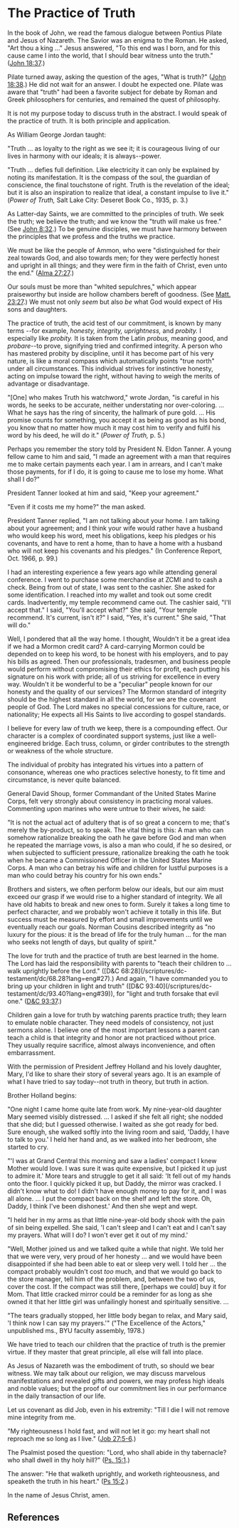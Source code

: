 # The Practice of Truth

In the book of John, we read the famous dialogue between Pontius Pilate and
Jesus of Nazareth. The Savior was an enigma to the Roman. He asked, "Art thou
a king ..." Jesus answered, "To this end was I born, and for this cause came I
into the world, that I should bear witness unto the truth." ([John
18:37](/scriptures/nt/john/18.37?lang=eng#36).)

Pilate turned away, asking the question of the ages, "What is truth?" ([John
18:38](/scriptures/nt/john/18.38?lang=eng#37).) He did not wait for an answer.
I doubt he expected one. Pilate was aware that "truth" had been a favorite
subject for debate by Roman and Greek philosophers for centuries, and remained
the quest of philosophy.

It is not my purpose today to discuss truth in the abstract. I would speak of
the practice of truth. It is both principle and application.

As William George Jordan taught:

"Truth ... as loyalty to the right as we see it; it is courageous living of our
lives in harmony with our ideals; it is always--power.

"Truth ... defies full definition. Like electricity it can only be explained by
noting its manifestation. It is the compass of the soul, the guardian of
conscience, the final touchstone of right. Truth is the revelation of the
ideal; but it is also an inspiration to realize that ideal, a constant impulse
to live it." (_Power of Truth,_ Salt Lake City: Deseret Book Co., 1935, p. 3.)

As Latter-day Saints, we are committed to the principles of truth. We seek the
truth; we believe the truth; and we know the "truth will make us free." (See
[John 8:32](/scriptures/nt/john/8.32?lang=eng#31).) To be genuine disciples,
we must have harmony between the principles that we profess and the truths we
practice.

We must be like the people of Ammon, who were "distinguished for their zeal
towards God, and also towards men; for they were perfectly honest and upright
in all things; and they were firm in the faith of Christ, even unto the end."
([Alma 27:27](/scriptures/bofm/alma/27.27?lang=eng#26).)

Our souls must be more than "whited sepulchres," which appear praiseworthy but
inside are hollow chambers bereft of goodness. (See [Matt.
23:27](/scriptures/nt/matt/23.27?lang=eng#26).) We must not only _seem_ but
also _be_ what God would expect of His sons and daughters.

The practice of truth, the acid test of our commitment, is known by many terms
--for example, _honesty, integrity, uprightness,_ and _probity._ I especially
like _probity._ It is taken from the Latin _probus,_ meaning good, and
_probare_--to prove, signifying tried and confirmed integrity. A person who
has mastered probity by discipline, until it has become part of his very
nature, is like a moral compass which automatically points "true north" under
all circumstances. This individual strives for instinctive honesty, acting on
impulse toward the right, without having to weigh the merits of advantage or
disadvantage.

"[One] who makes Truth his watchword," wrote Jordan, "is careful in his words,
he seeks to be accurate, neither understating nor over-coloring. ... What he
says has the ring of sincerity, the hallmark of pure gold. ... His promise
counts for something, you accept it as being as good as his bond, you know
that no matter how much it may cost him to verify and fulfil his word by his
deed, he will do it." (_Power of Truth,_ p. 5.)

Perhaps you remember the story told by President N. Eldon Tanner. A young
fellow came to him and said, "I made an agreement with a man that requires me
to make certain payments each year. I am in arrears, and I can't make those
payments, for if I do, it is going to cause me to lose my home. What shall I
do?"

President Tanner looked at him and said, "Keep your agreement."

"Even if it costs me my home?" the man asked.

President Tanner replied, "I am not talking about your home. I am talking
about your agreement; and I think your wife would rather have a husband who
would keep his word, meet his obligations, keep his pledges or his covenants,
and have to rent a home, than to have a home with a husband who will not keep
his covenants and his pledges." (In Conference Report, Oct. 1966, p. 99.)

I had an interesting experience a few years ago while attending general
conference. I went to purchase some merchandise at ZCMI and to cash a check.
Being from out of state, I was sent to the cashier. She asked for some
identification. I reached into my wallet and took out some credit cards.
Inadvertently, my temple recommend came out. The cashier said, "I'll accept
that." I said, "You'll accept what?" She said, "Your temple recommend. It's
current, isn't it?" I said, "Yes, it's current." She said, "That will do."

Well, I pondered that all the way home. I thought, Wouldn't it be a great idea
if we had a Mormon credit card? A card-carrying Mormon could be depended on to
keep his word, to be honest with his employers, and to pay his bills as
agreed. Then our professionals, tradesmen, and business people would perform
without compromising their ethics for profit, each putting his signature on
his work with pride; all of us striving for excellence in every way. Wouldn't
it be wonderful to be a "peculiar" people known for our honesty and the
quality of our services? The Mormon standard of integrity should be the
highest standard in all the world, for we are the covenant people of God. The
Lord makes no special concessions for culture, race, or nationality; He
expects all His Saints to live according to gospel standards.

I believe for every law of truth we keep, there is a compounding effect. Our
character is a complex of coordinated support systems, just like a well-
engineered bridge. Each truss, column, or girder contributes to the strength
or weakness of the whole structure.

The individual of probity has integrated his virtues into a pattern of
consonance, whereas one who practices selective honesty, to fit time and
circumstance, is never quite balanced.

General David Shoup, former Commandant of the United States Marine Corps, felt
very strongly about consistency in practicing moral values. Commenting upon
marines who were untrue to their wives, he said:

"It is not the actual act of adultery that is of so great a concern to me;
that's merely the by-product, so to speak. The vital thing is this: A man who
can somehow rationalize breaking the oath he gave before God and man when he
repeated the marriage vows, is also a man who could, if he so desired, or when
subjected to sufficient pressure, rationalize breaking the oath he took when
he became a Commissioned Officer in the United States Marine Corps. A man who
can betray his wife and children for lustful purposes is a man who could
betray his country for his own ends."

Brothers and sisters, we often perform below our ideals, but our aim must
exceed our grasp if we would rise to a higher standard of integrity. We all
have old habits to break and new ones to form. Surely it takes a long time to
perfect character, and we probably won't achieve it totally in this life. But
success must be measured by effort and small improvements until we eventually
reach our goals. Norman Cousins described integrity as "no luxury for the
pious: it is the bread of life for the truly human ... for the man who seeks not
length of days, but quality of spirit."

The love for truth and the practice of truth are best learned in the home. The
Lord has laid the responsibility with parents to "teach their children to ...
walk uprightly before the Lord." ([D&amp;C 68:28](/scriptures/dc-
testament/dc/68.28?lang=eng#27).) And again, "I have commanded you to bring up
your children in light and truth" ([D&amp;C 93:40](/scriptures/dc-
testament/dc/93.40?lang=eng#39)), for "light and truth forsake that evil one."
([D&amp;C 93:37](/scriptures/dc-testament/dc/93.37?lang=eng#36).)

Children gain a love for truth by watching parents practice truth; they learn
to emulate noble character. They need models of consistency, not just sermons
alone. I believe one of the most important lessons a parent can teach a child
is that integrity and honor are not practiced without price. They usually
require sacrifice, almost always inconvenience, and often embarrassment.

With the permission of President Jeffrey Holland and his lovely daughter,
Mary, I'd like to share their story of several years ago. It is an example of
what I have tried to say today--not truth in theory, but truth in action.

Brother Holland begins:

"One night I came home quite late from work. My nine-year-old daughter Mary
seemed visibly distressed. ... I asked if she felt all right; she nodded that
she did; but I guessed otherwise. I waited as she got ready for bed. Sure
enough, she walked softly into the living room and said, 'Daddy, I have to
talk to you.' I held her hand and, as we walked into her bedroom, she started
to cry.

"'I was at Grand Central this morning and saw a ladies' compact I knew Mother
would love. I was sure it was quite expensive, but I picked it up just to
admire it.' More tears and struggle to get it all said: 'It fell out of my
hands onto the floor. I quickly picked it up, but Daddy, the mirror was
cracked. I didn't know what to do! I didn't have enough money to pay for it,
and I was all alone. ... I put the compact back on the shelf and left the store.
Oh, Daddy, I think I've been dishonest.' And then she wept and wept.

"I held her in my arms as that little nine-year-old body shook with the pain
of sin being expelled. She said, 'I can't sleep and I can't eat and I can't
say my prayers. What will I do? I won't ever get it out of my mind.'

"Well, Mother joined us and we talked quite a while that night. We told her
that we were very, very proud of her honesty ... and we would have been
disappointed if she had been able to eat or sleep very well. I told her ... the
compact probably wouldn't cost _too_ much, and that we would go back to the
store manager, tell him of the problem, and, between the two of us, cover the
cost. If the compact was still there, [perhaps we could] buy it for Mom. That
little cracked mirror could be a reminder for as long as she owned it that her
little girl was unfailingly honest and spiritually sensitive. ...

"The tears gradually stopped, her little body began to relax, and Mary said,
'I think now I can say my prayers.'" ("The Excellence of the Actors,"
unpublished ms., BYU faculty assembly, 1978.)

We have tried to teach our children that the practice of truth is the premier
virtue. If they master that great principle, all else will fall into place.

As Jesus of Nazareth was the embodiment of truth, so should we bear witness.
We may talk about our religion, we may discuss marvelous manifestations and
revealed gifts and powers, we may profess high ideals and noble values; but
the proof of our commitment lies in our performance in the daily transaction
of our life.

Let us covenant as did Job, even in his extremity: "Till I die I will not
remove mine integrity from me.

"My righteousness I hold fast, and will not let it go: my heart shall not
reproach me so long as I live." ([Job
27:5-6](/scriptures/ot/job/27.5-6?lang=eng#4).)

The Psalmist posed the question: "Lord, who shall abide in thy tabernacle? who
shall dwell in thy holy hill?" ([Ps.
15:1](/scriptures/ot/ps/15.1?lang=eng#0).)

The answer: "He that walketh uprightly, and worketh righteousness, and
speaketh the truth in his heart." ([Ps
15:2](/scriptures/ot/ps/15.2?lang=eng#1).)

In the name of Jesus Christ, amen.

## References

